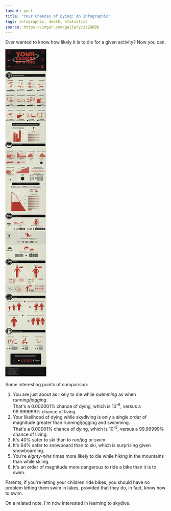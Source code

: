 ```yaml
---
layout: post
title: "Your Chances of Dying: An Infographic"
tags: infographic, death, statistics
source: https://imgur.com/gallery/zlZUDBb
---
```


Ever wanted to know how likely it is to die for a given activity? Now you can.

![your chances of dying](/images/infographic-chances-of-dying.jpg)

Some interesting points of comparison:

 1. You are just about as likely to die while _swimming_ as when _running/jogging_.   
    That's a 0.000001% chance of dying, which is 10<sup>-6</sup>, versus a 99.999999% chance of living.
 1. Your likelihood of dying while skydiving is only a single order of magnitude greater than running/jogging and swimming.   
    That's a 0.00001% chance of dying, which is 10<sup>-5</sup>, versus a 99.99999% chance of living.
 1. It's 40% safer to ski than to run/jog or swim. 
 1. It's 64% safer to snowboard than to ski, which is surprising given snowboarding.
 1. You're _eighty-nine_ times more likely to die while hiking in the mountains than while skiing.
 1. It's an order of magnitude more dangerous to ride a bike than it is to swim.
 
Parents, if you're letting your children ride bikes, you should have no problem letting them swim
in lakes, provided that they do, in fact, know how to swim.

On a related note, I'm now interested in learning to skydive.
